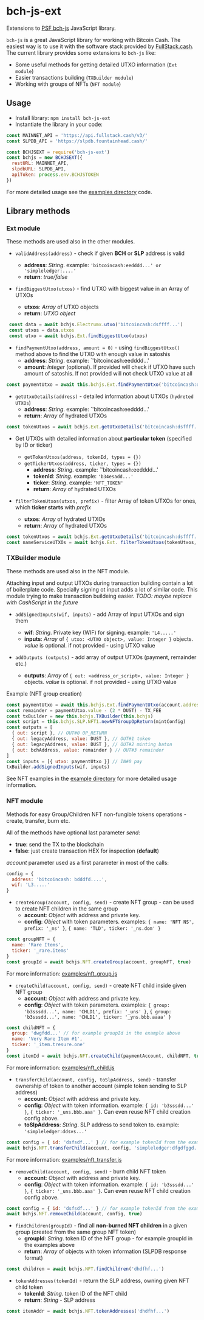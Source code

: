 # bch-js-ext

Extensions to [PSF bch-js](https://github.com/Permissionless-Software-Foundation/bch-js) JavaScript library.

`bch-js` is a great JavaScript library for working with Bitcoin Cash. The easiest way is to use it with the software stack provided by [FullStack.cash](https://fullstack.cash/).
The current library provides some extensions to `bch-js` like:

- Some useful methods for getting detailed UTXO information (`Ext module`)
- Easier transactions building (`TXBuilder module`)
- Working with groups of NFTs (`NFT module`)

## Usage

- Install library: `npm install bch-js-ext`
- Instantiate the library in your code:

```js
const MAINNET_API = 'https://api.fullstack.cash/v3/'
const SLPDB_API = 'https://slpdb.fountainhead.cash/'

const BCHJSEXT = require('bch-js-ext')
const bchjs = new BCHJSEXT({
  restURL: MAINNET_API,
  slpdbURL: SLPDB_API,
  apiToken: process.env.BCHJSTOKEN
})
```

For more detailed usage see the [examples directory](./examples) code.

## Library methods

### Ext module

These methods are used also in the other modules.

* `validAddress(address)` - check if given **BCH** or **SLP** address is valid
  * **address**: *String*. example: `'bitcoincash:eedddd...' or 'simpleledger:....'`
  * **return**: *true/false*

* `findBiggestUtxo(utxos)` - find UTXO with biggest value in an Array of UTXOs
  * **utxos**: *Array* of UTXO objects
  * **return**: *UTXO object*
 
```js
 const data = await bchjs.Electrumx.utxo('bitcoincash:dsffff...')
 const utxos = data.utxos
 const utxo = await bchjs.Ext.findBiggestUtxo(utxos)
```
* `findPaymentUtxo(address, amount = 0)` - using `findBiggestUtxo()` method above to find the UTXO with enough value in satoshis
  * **address**: *String*. example: `'bitcoincash:eedddd...'
  * **amount**: *Integer* (optional). If provided will check if UTXO have such amount of satoshis. If not provided will not check UTXO value at all

```js
const paymentUtxo = await this.bchjs.Ext.findPaymentUtxo('bitcoincash:dsffff...')
```

* `getUtxoDetails(address)` - detailed information about UTXOs (`hydreted UTXOs`)
  * **address**: *String*. example: `'bitcoincash:eedddd...'
  * **return**: *Array* of hydrated UTXOs

```js
const tokenUtxos = await bchjs.Ext.getUtxoDetails('bitcoincash:dsffff...')
```

* Get UTXOs with detailed information about **particular token** (specified by ID or ticker)
  * `getTokenUtxos(address, tokenId, types = {})`
  * `getTickerUtxos(address, ticker, types = {})`
     * **address**: *String*. example: `'bitcoincash:eedddd...'
     * **tokenId**: *String*. example: `'b34esadd...'` 
     * **ticker**: *String*. example: `'NFT_TOKEN'`
     * **return**: *Array* of hydrated UTXOs

* `filterTokenUtxos(utxos, prefix)` - filter Array of token UTXOs for ones, which **ticker starts** with *prefix*
  * **utxos**: *Array* of hydrated UTXOs
  * **return**: *Array* of hydrated UTXOs

```js
const tokenUtxos = await bchjs.Ext.getUtxoDetails('bitcoincash:dsffff...')
const nameServiceUTXOs = await bchjs.Ext. filterTokenUtxos(tokenUtxos, '_ns.')
```

### TXBuilder module

These methods are used also in the NFT module.

Attaching input and output UTXOs during transaction building contain a lot of boilerplate code.
Specially signing ot input adds a lot of similar code. This module trying to make transaction buildeing easier. *TODO: maybe replace with CashScript in the future*

* `addSignedInputs(wif, inputs)` - add Array of input UTXOs and sign them
  * **wif**: *String*. Private key (WIF) for signing. example: `'L4.....'`
  * **inputs**: *Array* of `{ utxo: <UTXO object>, value: Integer }` objects. *value* is optional. if not provided - using UTXO value

* `addOutputs (outputs)` - add array of output UTXOs (payment, remainder etc.)
  * **outputs**: *Array* of `{ out: <address_or_script>, value: Integer }` objects. *value* is optional. if not provided - using UTXO value

Example (NFT group creation)

```js
const paymentUtxo = await this.bchjs.Ext.findPaymentUtxo(account.address)
const remainder = paymentUtxo.value - (2 * DUST) - TX_FEE
const txBuilder = new this.bchjs.TXBuilder(this.bchjs)
const script = this.bchjs.SLP.NFT1.newNFTGroupOpReturn(mintConfig)
const outputs = [
  { out: script }, // OUT#0 OP_RETURN
  { out: legacyAddress, value: DUST }, // OUT#1 token
  { out: legacyAddress, value: DUST }, // OUT#2 minting baton
  { out: bchAddress, value: remainder } // OUT#3 remainder
]
const inputs = [{ utxo: paymentUtxo }] // IN#0 pay
txBuilder.addSignedInputs(wif, inputs)
```

See NFT examples in the [example directory](./examples/) for more detailed usage information.   

### NFT module

Methods for easy Group/Children NFT non-fungible tokens operations - create, transfer, burn etc.

All of the methods have optional last parameter *send*:

  * **true**: send the TX to the blockchain
  * **false**: just create transaction HEX for inspection (**default**)

*account* parameter used as a first parameter in most of the calls:

```js
config = {
  address: 'bitcoincash: bdddfd....',
  wif: 'L3.....'
}
```

* `createGroup(account, config, send)` - create NFT group - can be used to create NFT children in the same group
  * **account**: *Object* with address and private key.
  * **config**: *Object* with token parameters. examples: `{ name: 'NFT NS', prefix: '_ns' }`, `{ name: 'TLD', ticker: '_ns.dom' }`

```js
const groupNFT = {
  name: 'Rare Items',
  ticker: '_rare.items'
}
const groupId = await bchjs.NFT.createGroup(account, groupNFT, true)
```

For more information: [examples/nft_group.js](./examples/nft_group.js)

* `createChild(account, config, send)` - create NFT child inside given NFT group
  * **account**: *Object* with address and private key.
  * **config**: *Object* with token parameters. examples: `{ group: 'b3sssdd...', name: 'CHLD1', prefix: '_uns' }`, `{ group: 'b3sssdd...', name: 'CHLD1', ticker: '_yns.bbb.aaaa' }`

```js
const childNFT = {
  group: 'dwgfdd...' // for example groupId in the example above
  name: 'Very Rare Item #1',
  ticker: '_item.tresure.one'
}
const itemId = await bchjs.NFT.createChild(paymentAccount, childNFT, true)
```

For more information: [examples/nft_child.js](./examples/nft_child.js)

* `transferChild(account, config, toSlpAddress, send)` - transfer ownership of token to another account (simple token sending to SLP address)
  * **account**: *Object* with address and private key.
  * **config**: *Object* with token information. example: `{ id: 'b3sssdd...' }`, `{ ticker: '_uns.bbb.aaa' }`. Can even reuse NFT child creation config above.
  * **toSlpAddress**: *String*. SLP address to send token to. example: `'simpleledger:ddsvs...'`

```js
const config = { id: 'dsfsdf...' } // for example tokenId from the example above
await bchjs.NFT.transferChild(account, config, 'simpleledger:dfgdfggd...', true)
```

For more information: [examples/nft_transfer.js](./examples/nft_transfer.js)

* `removeChild(account, config, send)` - burn child NFT token
  * **account**: *Object* with address and private key.
  * **config**: *Object* with token information. example: `{ id: 'b3sssdd...' }`, `{ ticker: '_uns.bbb.aaa' }`. Can even reuse NFT child creation config above.

```js
const config = { id: 'dsfsdf...' } // for example tokenId from the example above
await bchjs.NFT.removeChild(account, config, true)
```

* `findChildren(groupId)` - find all **non-burned NFT children** in a given group (created from the same group NFT token)
  * **groupId**: *String*. token ID of the NFT group - for example groupId in the examples above
  * **return**: *Array* of objects with token information (SLPDB response format)

```js
const children = await bchjs.NFT.findChildren('dhdfhf...')
```

* `tokenAddresses(tokenId)` - return the SLP address, owning given NFT child token
  * **tokenId**: *String*. token ID of the NFT child
  * **return**: *String* - SLP address

```js
const itemAddr = await bchjs.NFT.tokenAddresses('dhdfhf...')
```